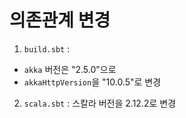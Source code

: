 # 의존관계 변경

1. `build.sbt` : 
  - `akka` 버전은 "2.5.0"으로
  - `akkaHttpVersion`을 "10.0.5"로 변경  
  
2. `scala.sbt` : 스칼라 버전을 2.12.2로 변경